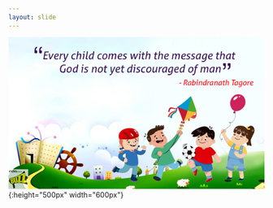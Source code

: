 ```yaml
---
layout: slide
---
```


![](./images/001_children.jpg 'how does it come'){:height="500px" width="600px"}
